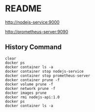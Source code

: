 # README

[http://nodejs-service:9000](http://nodejs-service:9000)

[http://prometheus-server:9090](http://prometheus-server:9090)


## History Command

```shell
clear
docker ps
docker container ls -a
docker container stop nodejs-service
docker container stop prometheus-server
docker container prune -f
docker volume prune -f
docker network prune -f
docker images prune
docker rmi nodejs-api:1.0
docker ps
docker container ls -a
```